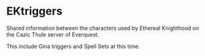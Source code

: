 # EKtriggers
Shared information between the characters used by Ethereal Knighthood on the Cazic Thule server of Everquest.

This include Gina triggers and Spell Sets at this time.
